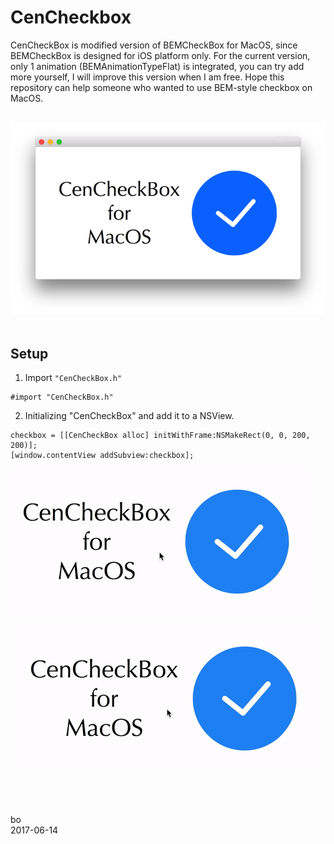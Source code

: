 # CenCheckbox

CenCheckBox is modified version of BEMCheckBox for MacOS, since BEMCheckBox is designed for iOS platform only. For the current version, only 1 animation (BEMAnimationTypeFlat) is integrated, you can try add more yourself, I will improve this version when I am free. Hope this repository can help someone who wanted to use BEM-style checkbox on MacOS.<br /><br />


![alt tag](https://github.com/ZHANGneuro/CenCheckbox/blob/master/Screenshot.png)
<br /><br />

## Setup
1. Import ```"CenCheckBox.h"```
```Objective C
#import "CenCheckBox.h"
```


2. Initializing "CenCheckBox" and add it to a NSView. 
```Objective C
checkbox = [[CenCheckBox alloc] initWithFrame:NSMakeRect(0, 0, 200, 200)];
[window.contentView addSubview:checkbox];
```

![alt tag](https://github.com/ZHANGneuro/CenCheckbox/blob/master/Screen%20Recording.gif)
<p align="center"> 
<img src="https://github.com/ZHANGneuro/CenCheckbox/blob/master/Screen%20Recording.gif">
</p>

<br /><br /><br />
bo <br />
2017-06-14
